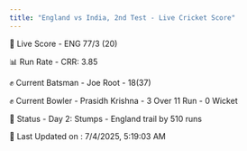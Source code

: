 ```yaml
---
title: "England vs India, 2nd Test - Live Cricket Score"
---
```


🔴 Live Score - ENG 77/3 (20)  

📊 Run Rate - CRR: 3.85  

✊ Current Batsman - Joe Root - 18(37)  

✊ Current Bowler - Prasidh Krishna - 3 Over 11 Run - 0 Wicket  

📑 Status - Day 2: Stumps - England trail by 510 runs

📝 Last Updated on : 7/4/2025, 5:19:03 AM  

